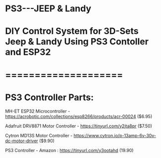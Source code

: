 # PS3---JEEP & Landy

# DIY Control System for 3D-Sets Jeep & Landy Using PS3 Contoller and ESP32 

# ====================
PS3 Controller Parts:
====================
MH-ET ESP32 Microcontroller - https://acrobotic.com/collections/esp8266/products/acr-00024 ($6.95)

Adafruit DRV8871 Motor Controller - https://tinyurl.com/y2jta8pr ($7.50)

Cytron MD13S Motor Controller - https://www.cytron.io/p-13amp-6v-30v-dc-motor-driver ($9.90)

PS3 Controller - Amazon : https://tinyurl.com/y3ootahd (19.90)
